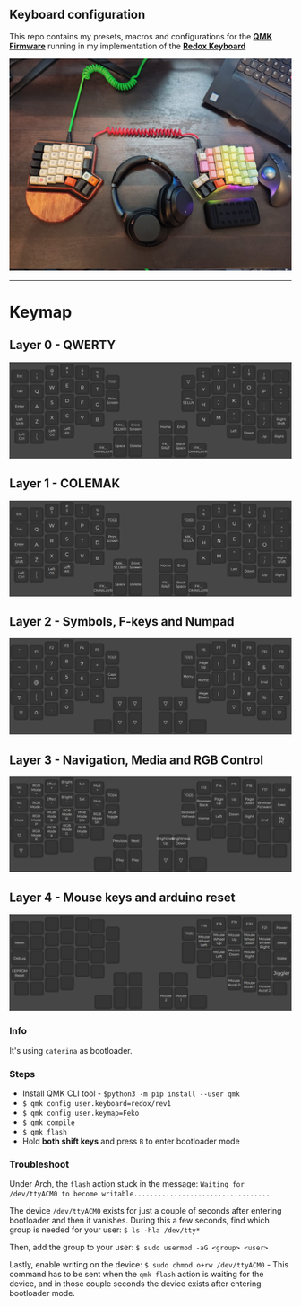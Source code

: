 ## Keyboard configuration

This repo contains my presets, macros and configurations for the **[QMK Firmware](https://github.com/qmk/qmk_firmware)** running in my implementation of the **[Redox Keyboard](https://github.com/mattdibi/redox-keyboard/tree/master)**

![](./imgs/my_kbd.jpeg)

---

# Keymap
## Layer 0 - QWERTY

![](./imgs/layer0.png)


## Layer 1 - COLEMAK

![](./imgs/layer1.png)


## Layer 2 - Symbols, F-keys and Numpad

![](./imgs/layer2.png)


## Layer 3 - Navigation, Media and RGB Control

![](./imgs/layer3.png)


## Layer 4 - Mouse keys and arduino reset

![](./imgs/layer4.png)


### Info
It's using `caterina` as bootloader.


### Steps
 - Install QMK CLI tool - `$python3 -m pip install --user qmk`
 - `$ qmk config user.keyboard=redox/rev1`
 - `$ qmk config user.keymap=Feko`
 - `$ qmk compile`
 - `$ qmk flash`
 - Hold **both shift keys** and press `B` to enter bootloader mode

### Troubleshoot
Under Arch, the `flash` action stuck in the message: `Waiting for /dev/ttyACM0 to become writable..................................`

The device `/dev/ttyACM0` exists for just a couple of seconds after entering bootloader and then it vanishes. During this a few seconds, find which group is needed for your user: `$ ls -hla /dev/tty*`

Then, add the group to your user: `$ sudo usermod -aG <group> <user>`

Lastly, enable writing on the device: `$ sudo chmod o+rw /dev/ttyACM0` - This command has to be sent when the `qmk flash` action is waiting for the device, and in those couple seconds the device exists after entering bootloader mode.